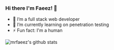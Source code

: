 ### Hi there I'm Faeez! 👋


- 🔭 I’m a full stack web developer
- 🌱 I’m currently learning on penetration testing
- ⚡ Fun fact: I'm a human


![mrfaeez's github stats](https://github-readme-stats.vercel.app/api?username=mrfaeez&show_icons=true&title_color=fff&icon_color=018eff&text_color=ECECEC&bg_color=000000)
